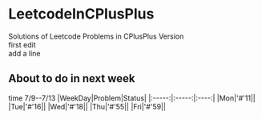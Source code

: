 # LeetcodeInCPlusPlus
Solutions of Leetcode Problems in CPlusPlus Version   
first edit   
add a line
## About to do in next week
time 7/9--7/13
|WeekDay|Problem|Status|
|:-----:|:-----:|:----:|
|Mon|'#'11||
|Tue|'#'16||
|Wed|'#'18||
|Thu|'#'55||
|Fri|'#'59||